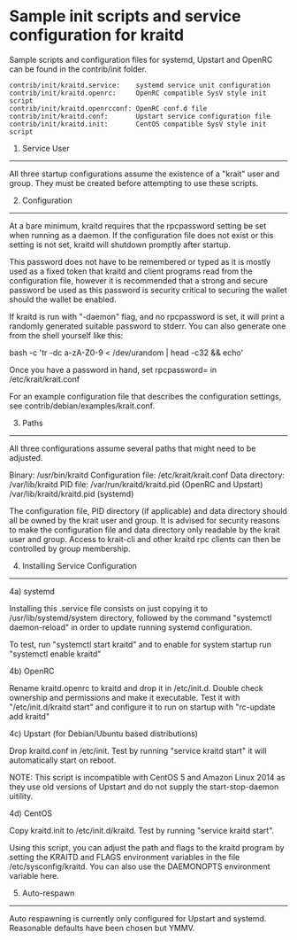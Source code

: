 Sample init scripts and service configuration for kraitd
==========================================================

Sample scripts and configuration files for systemd, Upstart and OpenRC
can be found in the contrib/init folder.

    contrib/init/kraitd.service:    systemd service unit configuration
    contrib/init/kraitd.openrc:     OpenRC compatible SysV style init script
    contrib/init/kraitd.openrcconf: OpenRC conf.d file
    contrib/init/kraitd.conf:       Upstart service configuration file
    contrib/init/kraitd.init:       CentOS compatible SysV style init script

1. Service User
---------------------------------

All three startup configurations assume the existence of a "krait" user
and group.  They must be created before attempting to use these scripts.

2. Configuration
---------------------------------

At a bare minimum, kraitd requires that the rpcpassword setting be set
when running as a daemon.  If the configuration file does not exist or this
setting is not set, kraitd will shutdown promptly after startup.

This password does not have to be remembered or typed as it is mostly used
as a fixed token that kraitd and client programs read from the configuration
file, however it is recommended that a strong and secure password be used
as this password is security critical to securing the wallet should the
wallet be enabled.

If kraitd is run with "-daemon" flag, and no rpcpassword is set, it will
print a randomly generated suitable password to stderr.  You can also
generate one from the shell yourself like this:

bash -c 'tr -dc a-zA-Z0-9 < /dev/urandom | head -c32 && echo'

Once you have a password in hand, set rpcpassword= in /etc/krait/krait.conf

For an example configuration file that describes the configuration settings,
see contrib/debian/examples/krait.conf.

3. Paths
---------------------------------

All three configurations assume several paths that might need to be adjusted.

Binary:              /usr/bin/kraitd
Configuration file:  /etc/krait/krait.conf
Data directory:      /var/lib/kraitd
PID file:            /var/run/kraitd/kraitd.pid (OpenRC and Upstart)
                     /var/lib/kraitd/kraitd.pid (systemd)

The configuration file, PID directory (if applicable) and data directory
should all be owned by the krait user and group.  It is advised for security
reasons to make the configuration file and data directory only readable by the
krait user and group.  Access to krait-cli and other kraitd rpc clients
can then be controlled by group membership.

4. Installing Service Configuration
-----------------------------------

4a) systemd

Installing this .service file consists on just copying it to
/usr/lib/systemd/system directory, followed by the command
"systemctl daemon-reload" in order to update running systemd configuration.

To test, run "systemctl start kraitd" and to enable for system startup run
"systemctl enable kraitd"

4b) OpenRC

Rename kraitd.openrc to kraitd and drop it in /etc/init.d.  Double
check ownership and permissions and make it executable.  Test it with
"/etc/init.d/kraitd start" and configure it to run on startup with
"rc-update add kraitd"

4c) Upstart (for Debian/Ubuntu based distributions)

Drop kraitd.conf in /etc/init.  Test by running "service kraitd start"
it will automatically start on reboot.

NOTE: This script is incompatible with CentOS 5 and Amazon Linux 2014 as they
use old versions of Upstart and do not supply the start-stop-daemon uitility.

4d) CentOS

Copy kraitd.init to /etc/init.d/kraitd. Test by running "service kraitd start".

Using this script, you can adjust the path and flags to the kraitd program by
setting the KRAITD and FLAGS environment variables in the file
/etc/sysconfig/kraitd. You can also use the DAEMONOPTS environment variable here.

5. Auto-respawn
-----------------------------------

Auto respawning is currently only configured for Upstart and systemd.
Reasonable defaults have been chosen but YMMV.
